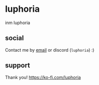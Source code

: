 # luphoria
inm luphoria

## social
Contact me by [email](mailto:hi@luphoria.com) or discord (`luphoria`) :)

## support
Thank you! https://ko-fi.com/luphoria
